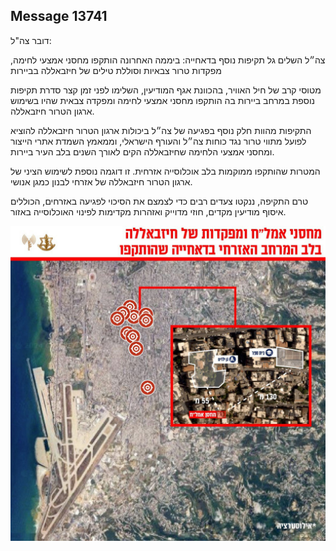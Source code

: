 ## Message 13741

דובר צה"ל:

צה״ל השלים גל תקיפות נוסף בדאחייה: ביממה האחרונה הותקפו מחסני אמצעי לחימה, מפקדות טרור צבאיות וסוללת טילים של חיזבאללה בביירות 

מטוסי קרב של חיל האוויר, בהכוונת אגף המודיעין, השלימו לפני זמן קצר סדרת תקיפות נוספת במרחב ביירות בה הותקפו מחסני אמצעי לחימה ומפקדה צבאית שהיו בשימוש ארגון הטרור חיזבאללה. 

התקיפות מהוות חלק נוסף בפגיעה של צה״ל ביכולות ארגון הטרור חיזבאללה להוציא לפועל מתווי טרור נגד כוחות צה״ל והעורף הישראלי, וממאמץ השמדת אתרי הייצור ומחסני אמצעי הלחימה שחיזבאללה הקים לאורך השנים בלב העיר ביירות.  

 המטרות שהותקפו ממוקמות בלב אוכלוסייה אזרחית. זו דוגמה נוספת לשימוש הציני של ארגון הטרור חיזבאללה של אזרחי לבנון כמגן אנושי. 

טרם התקיפה, ננקטו צעדים רבים כדי לצמצם את הסיכוי לפגיעה באזרחים, הכוללים איסוף מודיעין מקדים, חוזי מדוייק ואזהרות מקדימות לפינוי האוכלוסייה באזור.

![Photo](13741/13741_photo.jpg)
